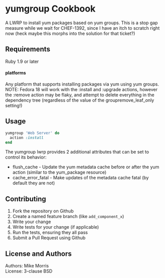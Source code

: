 yumgroup Cookbook
=================

A LWRP to install yum packages based on yum groups. This is a stop gap measure while we wait for CHEF-1392, since I have an itch to scratch right now (heck maybe this morphs into the solution for that ticket?)

Requirements
------------
Ruby 1.9 or later

#### platforms
Any platform that supports installing packages via yum using yum groups.  
NOTE: Fedora 18 will work with the :install and :upgrade actions, however the :remove action may be flaky, and attempt to delete everything in the dependency tree (regardless of the value of the groupremove\_leaf\_only setting!)

Usage
-----
```ruby
yumgroup 'Web Server' do
  action :install
end
```

The yumgroup lwrp provides 2 additional attributes that can be set to control its behavior:

* flush\_cache - Update the yum metadata cache before or after the yum action (similar to the yum\_package resource)
* cache\_error\_fatal - Make updates of the metadata cache fatal (by default they are not)

Contributing
------------

1. Fork the repository on Github
2. Create a named feature branch (like `add_component_x`)
3. Write your change
4. Write tests for your change (if applicable)
5. Run the tests, ensuring they all pass
6. Submit a Pull Request using Github

License and Authors
-------------------
Authors: Mike Morris  
License: 3-clause BSD

